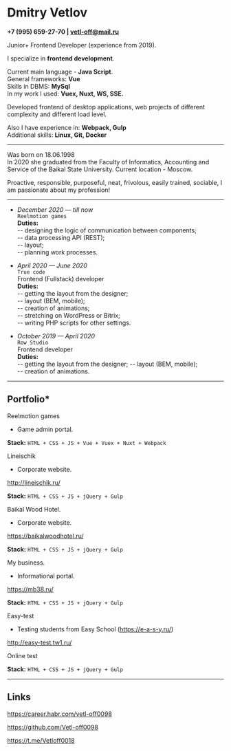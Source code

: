 # Dmitry Vetlov
**+7 (995) 659-27-70 | vetl-off@mail.ru**

Junior+ Frontend Developer (experience from 2019).    

I specialize in **frontend development**.

Current main language - **Java Script**.    
General frameworks: **Vue**    
Skills in DBMS: **MySql**       
In my work I used: **Vuex, Nuxt, WS, SSE.**

Developed frontend of desktop applications, web projects of different complexity and different load level.

Also I have experience in: **Webpack, Gulp**   
Additional skills: **Linux, Git, Docker**
____

Was born on 18.06.1998   
In 2020 she graduated from the Faculty of Informatics, Accounting and Service of the Baikal State University.
Current location - Moscow.   

Proactive, responsible, purposeful, neat, frivolous, easily trained, sociable, I am passionate about my profession!
____

- *December 2020 — till now*   
  `Reelmotion games`  
**Duties:**   
-- designing the logic of communication between components;   
-- data processing API (REST);   
-- layout;  
-- planning work processes.

- *April 2020 — June 2020*   
  `True code`   
Frontend (Fullstack) developer   
**Duties:**   
-- getting the layout from the designer;   
-- layout (BEM, mobile);  
-- creation of animations;  
-- stretching on WordPress or Bitrix;  
-- writing PHP scripts for other settings.

- *October 2019 — April 2020*   
`Row Studio`   
Frontend developer   
**Duties:**   
-- getting the layout from the designer;
-- layout (BEM, mobile);   
-- creation of animations.

___

## Portfolio*

Reelmotion games

- Game admin portal.

**Stack:** `HTML + CSS + JS + Vue + Vuex + Nuxt + Webpack`

Lineischik

- Corporate website.   

http://lineischik.ru/        

**Stack:** `HTML + CSS + JS + jQuery + Gulp`   

Baikal Wood Hotel.

- Corporate website.   

https://baikalwoodhotel.ru/         

**Stack:** `HTML + CSS + JS + jQuery + Gulp`   

My business.

- Informational portal.   

https://mb38.ru/   

**Stack:** `HTML + CSS + JS + jQuery + Gulp`      

Easy-test    

- Testing students from Easy School (https://e-a-s-y.ru/)    

http://easy-test.tw1.ru/  

Online test   

**Stack:** `HTML + CSS + JS + jQuery + Gulp`

___

## Links

https://career.habr.com/vetl-off0098

https://github.com/Vetl-off0098 

https://t.me/Vetloff0018
